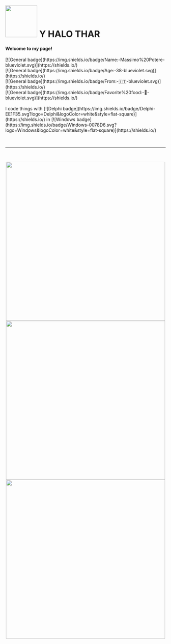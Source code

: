 <h1><img height="100" width="100" src="https://slackmojis.com/emojis/7421-typingcat/download" width="30"/> Y HALO THAR</h1>
<h4>Welcome to my page! </h5>
<p>
[![General badge](https://img.shields.io/badge/Name:-Massimo%20Potere-blueviolet.svg)](https://shields.io/)<br />
[![General badge](https://img.shields.io/badge/Age:-38-blueviolet.svg)](https://shields.io/)<br />
[![General badge](https://img.shields.io/badge/From:-🇮🇹-blueviolet.svg)](https://shields.io/)<br />
[![General badge](https://img.shields.io/badge/Favorite%20food:-🍕-blueviolet.svg)](https://shields.io/)<br />
<br />
I code things with [![Delphi badge](https://img.shields.io/badge/Delphi-EE1F35.svg?logo=Delphi&logoColor=white&style=flat-square)](https://shields.io/) in [![Windows badge](https://img.shields.io/badge/Windows-0078D6.svg?logo=Windows&logoColor=white&style=flat-square)](https://shields.io/)
</p>

<br />
<hr />
<br />

<p align="center">
  <img width="500" src="https://github-readme-stats.vercel.app/api?username=MassimoPotere&count_private=true&include_all_commits=true&theme=github_dark" />
  <img width="500" src="https://github-profile-summary-cards.vercel.app/api/cards/profile-details?username=MassimoPotere&count_private=true&include_all_commits=true&theme=github_dark" />
  <img width="500" src="https://github-readme-stats.vercel.app/api/top-langs/?username=MassimoPotere&layout=compact&theme=github_dark" />
</p>